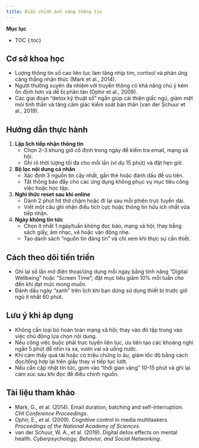 ```yaml
---
title: Điều chỉnh ánh sáng thông tin
---
```


**Mục lục**

- TOC
{:toc}

## Cơ sở khoa học

- Lượng thông tin số cao liên tục làm tăng nhịp tim, cortisol và phản ứng căng thẳng nhận thức (Mark et al., 2014).
- Người thường xuyên đa nhiệm với truyền thông có khả năng chú ý kém ổn định hơn và dễ bị phân tán (Ophir et al., 2009).
- Các giai đoạn “detox kỹ thuật số” ngắn giúp cải thiện giấc ngủ, giảm mệt mỏi tinh thần và tăng cảm giác kiểm soát bản thân (van der Schuur et al., 2019).

## Hướng dẫn thực hành

1. **Lập lịch tiếp nhận thông tin**
   - Chọn 2–3 khung giờ cố định trong ngày để kiểm tra email, mạng xã hội.
   - Ghi rõ thời lượng tối đa cho mỗi lần (ví dụ 15 phút) và đặt hẹn giờ.
2. **Bộ lọc nội dung cá nhân**
   - Xác định 3 nguồn tin cậy nhất, gắn thẻ hoặc đánh dấu để ưu tiên.
   - Tắt thông báo đẩy cho các ứng dụng không phục vụ mục tiêu công việc hoặc học tập.
3. **Nghi thức reset sau khi online**
   - Dành 2 phút hít thở chậm hoặc đi lại sau mỗi phiên trực tuyến dài.
   - Viết một câu ghi nhận điều tích cực hoặc thông tin hữu ích nhất vừa tiếp nhận.
4. **Ngày không tin tức**
    - Chọn ít nhất 1 ngày/tuần không đọc báo, mạng xã hội; thay bằng sách giấy, âm nhạc, vẽ hoặc vận động nhẹ.
    - Tạo danh sách “nguồn tin đáng tin” và chỉ xem khi thực sự cần thiết.

## Cách theo dõi tiến triển

- Ghi lại số lần mở điện thoại/ứng dụng mỗi ngày bằng tính năng “Digital Wellbeing” hoặc “Screen Time”; đặt mục tiêu giảm 10% mỗi tuần cho đến khi đạt mức mong muốn.
- Đánh dấu ngày “xanh” trên lịch khi bạn dừng sử dụng thiết bị trước giờ ngủ ít nhất 60 phút.

## Lưu ý khi áp dụng

- Không cần loại bỏ hoàn toàn mạng xã hội; thay vào đó tập trung vào việc chủ động lựa chọn nội dung.
- Nếu công việc buộc phải trực tuyến liên tục, ưu tiên tạo các khoảng nghỉ ngắn 5 phút để nhìn ra xa, vươn vai và uống nước.
- Khi cảm thấy quá tải hoặc có triệu chứng lo âu, giảm tốc độ bằng cách đọc/tổng hợp lại trên giấy thay vì tiếp tục lướt.
- Nếu cần cập nhật tin tức, gom vào “thời gian vàng” 10–15 phút và ghi lại cảm xúc sau khi đọc để điều chỉnh nguồn.

## Tài liệu tham khảo

- Mark, G., et al. (2014). Email duration, batching and self-interruption. *CHI Conference Proceedings*.
- Ophir, E., et al. (2009). Cognitive control in media multitaskers. *Proceedings of the National Academy of Sciences*.
- van der Schuur, W. A., et al. (2019). Digital detox effects on mental health. *Cyberpsychology, Behavior, and Social Networking*.
